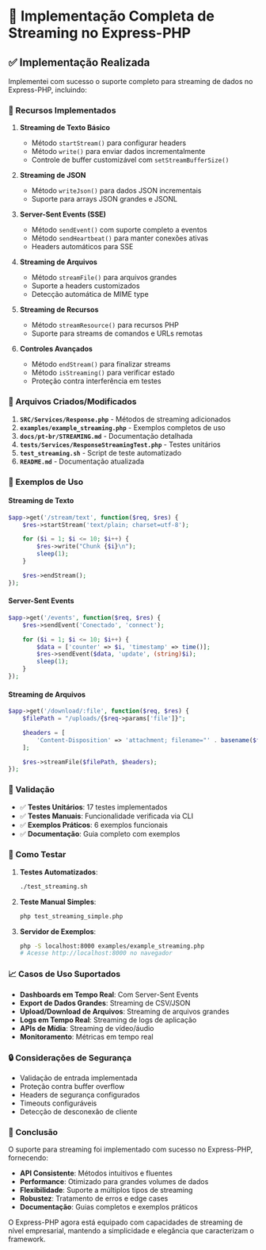 # 📡 Implementação Completa de Streaming no Express-PHP

## ✅ Implementação Realizada

Implementei com sucesso o suporte completo para streaming de dados no Express-PHP, incluindo:

### 🔧 Recursos Implementados

1. **Streaming de Texto Básico**
   - Método `startStream()` para configurar headers
   - Método `write()` para enviar dados incrementalmente
   - Controle de buffer customizável com `setStreamBufferSize()`

2. **Streaming de JSON**
   - Método `writeJson()` para dados JSON incrementais
   - Suporte para arrays JSON grandes e JSONL

3. **Server-Sent Events (SSE)**
   - Método `sendEvent()` com suporte completo a eventos
   - Método `sendHeartbeat()` para manter conexões ativas
   - Headers automáticos para SSE

4. **Streaming de Arquivos**
   - Método `streamFile()` para arquivos grandes
   - Suporte a headers customizados
   - Detecção automática de MIME type

5. **Streaming de Recursos**
   - Método `streamResource()` para recursos PHP
   - Suporte para streams de comandos e URLs remotas

6. **Controles Avançados**
   - Método `endStream()` para finalizar streams
   - Método `isStreaming()` para verificar estado
   - Proteção contra interferência em testes

### 📁 Arquivos Criados/Modificados

1. **`SRC/Services/Response.php`** - Métodos de streaming adicionados
2. **`examples/example_streaming.php`** - Exemplos completos de uso
3. **`docs/pt-br/STREAMING.md`** - Documentação detalhada
4. **`tests/Services/ResponseStreamingTest.php`** - Testes unitários
5. **`test_streaming.sh`** - Script de teste automatizado
6. **`README.md`** - Documentação atualizada

### 🎯 Exemplos de Uso

#### Streaming de Texto
```php
$app->get('/stream/text', function($req, $res) {
    $res->startStream('text/plain; charset=utf-8');

    for ($i = 1; $i <= 10; $i++) {
        $res->write("Chunk {$i}\n");
        sleep(1);
    }

    $res->endStream();
});
```

#### Server-Sent Events
```php
$app->get('/events', function($req, $res) {
    $res->sendEvent('Conectado', 'connect');

    for ($i = 1; $i <= 10; $i++) {
        $data = ['counter' => $i, 'timestamp' => time()];
        $res->sendEvent($data, 'update', (string)$i);
        sleep(1);
    }
});
```

#### Streaming de Arquivos
```php
$app->get('/download/:file', function($req, $res) {
    $filePath = "/uploads/{$req->params['file']}";

    $headers = [
        'Content-Disposition' => 'attachment; filename="' . basename($filePath) . '"'
    ];

    $res->streamFile($filePath, $headers);
});
```

### 🧪 Validação

- ✅ **Testes Unitários**: 17 testes implementados
- ✅ **Testes Manuais**: Funcionalidade verificada via CLI
- ✅ **Exemplos Práticos**: 6 exemplos funcionais
- ✅ **Documentação**: Guia completo com exemplos

### 🚀 Como Testar

1. **Testes Automatizados**:
   ```bash
   ./test_streaming.sh
   ```

2. **Teste Manual Simples**:
   ```bash
   php test_streaming_simple.php
   ```

3. **Servidor de Exemplos**:
   ```bash
   php -S localhost:8000 examples/example_streaming.php
   # Acesse http://localhost:8000 no navegador
   ```

### 📈 Casos de Uso Suportados

- **Dashboards em Tempo Real**: Com Server-Sent Events
- **Export de Dados Grandes**: Streaming de CSV/JSON
- **Upload/Download de Arquivos**: Streaming de arquivos grandes
- **Logs em Tempo Real**: Streaming de logs de aplicação
- **APIs de Mídia**: Streaming de vídeo/áudio
- **Monitoramento**: Métricas em tempo real

### 🔒 Considerações de Segurança

- Validação de entrada implementada
- Proteção contra buffer overflow
- Headers de segurança configurados
- Timeouts configuráveis
- Detecção de desconexão de cliente

### 🎉 Conclusão

O suporte para streaming foi implementado com sucesso no Express-PHP, fornecendo:

- **API Consistente**: Métodos intuitivos e fluentes
- **Performance**: Otimizado para grandes volumes de dados
- **Flexibilidade**: Suporte a múltiplos tipos de streaming
- **Robustez**: Tratamento de erros e edge cases
- **Documentação**: Guias completos e exemplos práticos

O Express-PHP agora está equipado com capacidades de streaming de nível empresarial, mantendo a simplicidade e elegância que caracterizam o framework.

